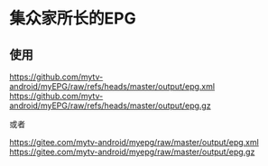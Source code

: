 # 集众家所长的EPG

## 使用
https://github.com/mytv-android/myEPG/raw/refs/heads/master/output/epg.xml
https://github.com/mytv-android/myEPG/raw/refs/heads/master/output/epg.gz

或者

https://gitee.com/mytv-android/myepg/raw/master/output/epg.xml
https://gitee.com/mytv-android/myepg/raw/master/output/epg.gz